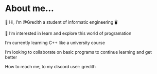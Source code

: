 <h1>About me...</h1>
<p>👋 Hi, I’m @Gredith a student of informatic engineering 🖥️</p>
<p>👀 I’m interested in learn and explore this world of programation</p>
<p> I’m currently learning C++ like a university course</p>
<p> I’m looking to collaborate on basic programs to continue learning and get better</p>
<p> How to reach me, to my discord user: gredith</p>
<!---
Gredith/Gredith is a ✨ special ✨ repository because its `README.md` (this file) appears on your GitHub profile.
You can click the Preview link to take a look at your changes.
--->
